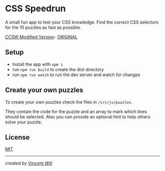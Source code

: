 # CSS Speedrun

A small fun app to test your CSS knowledge. Find the correct CSS selectors for the 10 puzzles as fast as possible.

[CCSW Modified Version](https://ccsw-csd.github.io/kata-css-speedrun/)- [ORIGINAL](https://css-speedrun.netlify.app)

## Setup

- Install the app with `npm i`
- run `npm run build` to create the dist directory
- run `npm run watch` to run the dev server and watch for changes


## Create your own puzzles

To create your own puzzles check the files in `/src/js/puzzles`.

They contain the code for the puzzle and an array to mark which lines should be selected.
Also you can provide an optional hint to help others solve your puzzle.

## License

[MIT](https://choosealicense.com/licenses/mit/)

---

*created by [Vincent Will](https://wweb.dev/)*
